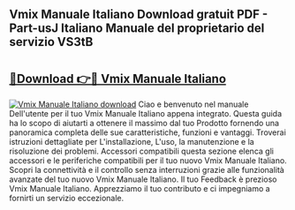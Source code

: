 ## Vmix Manuale Italiano Download gratuit PDF - Part-usJ Italiano Manuale del proprietario del servizio VS3tB

# <h2><a href="http://df9nztx.blite.top/?on=Vmix+Manuale+Italiano">🔗Download 👉🔴 Vmix Manuale Italiano</a></h2>

[![Vmix Manuale Italiano download](https://i.imgur.com/lujVjoI.png)](http://df9nztx.blite.top/?on=Vmix+Manuale+Italiano)
Ciao e benvenuto nel manuale Dell'utente per il tuo Vmix Manuale Italiano appena integrato. Questa guida ha lo scopo di aiutarti a ottenere il massimo dal tuo Prodotto fornendo una panoramica completa delle sue caratteristiche, funzioni e vantaggi. Troverai istruzioni dettagliate per L'installazione, L'uso, la manutenzione e la risoluzione dei problemi. Accessori compatibili questa sezione elenca gli accessori e le periferiche compatibili per il tuo nuovo Vmix Manuale Italiano. Scopri la connettività e il controllo senza interruzioni grazie alle funzionalità avanzate del tuo nuovo Vmix Manuale Italiano. Il tuo Feedback è prezioso Vmix Manuale Italiano. Apprezziamo il tuo contributo e ci impegniamo a fornirti un servizio eccezionale.
